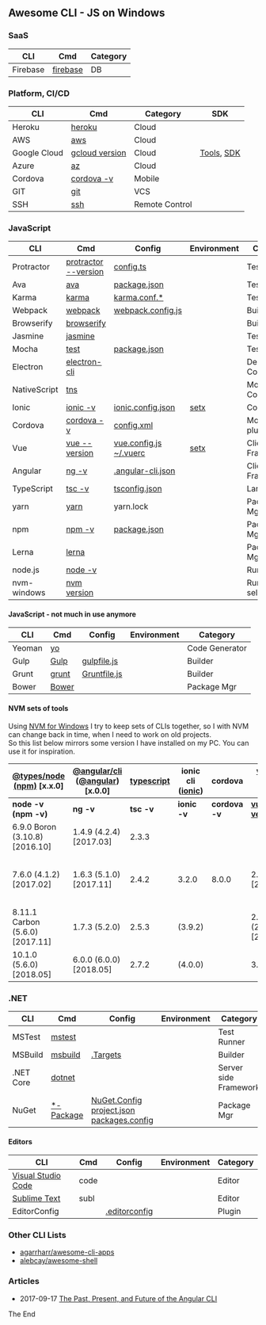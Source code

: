 ## Awesome CLI - JS on Windows

### SaaS

|CLI|Cmd|Category|
|---|---|---|
|Firebase|[firebase](https://firebase.google.com/docs/cli/)|DB|

### Platform, CI/CD

|CLI|Cmd|Category|SDK|
|---|---|---|---|
|Heroku|[heroku](https://devcenter.heroku.com/articles/heroku-cli#getting-started)|Cloud|
|AWS|[aws](http://docs.aws.amazon.com/cli/latest/reference/)|Cloud|
|Google Cloud|[gcloud version](https://cloud.google.com/shell/docs/quickstart)|Cloud|[Tools](https://cloud.google.com/products/tools/), [SDK](https://cloud.google.com/sdk/docs/quickstart-windows)|
|Azure|[az](https://docs.microsoft.com/en-us/cli/azure/get-started-with-azure-cli?view=azure-cli-latest)|Cloud|
|Cordova|[cordova -v](https://cordova.apache.org/docs/en/latest/reference/cordova-cli/#cordova-build-command)|Mobile|
|GIT|[git](https://git-scm.com/docs)|VCS|
|SSH|[ssh](https://www.ssh.com/ssh/command)|Remote Control|

### JavaScript

|CLI|Cmd|Config|Environment|Category|
|---|---|---|---|---|
|Protractor|[protractor --version](http://www.protractortest.org/#/)|[config.ts](http://www.protractortest.org/#/api-overview#config-file)||Test Runner|
|Ava|[ava](https://github.com/avajs/ava#cli)|[package.json](https://github.com/avajs/ava#configuration)||Test Runner|
|Karma|[karma](https://karma-runner.github.io/1.0/intro/installation.html)|[karma.conf.*](https://karma-runner.github.io/1.0/config/configuration-file.html)||Test Runner|
|Webpack|[webpack](https://webpack.js.org/api/cli/)|[webpack.config.js](https://webpack.js.org/configuration/#options)||Builder|
|Browserify|[browserify](https://github.com/browserify/browserify#usage)|||Builder|
|Jasmine|[jasmine](https://jasmine.github.io/setup/nodejs.html)|||Test Spec|
|Mocha|[test](http://mochajs.org/#getting-started)|[package.json](http://mochajs.org/#getting-started)||Test Spec|
|Electron|[electron-cli](https://www.npmjs.com/package/electron-cli)|||Desktop Components|
|NativeScript|[tns](https://github.com/NativeScript/nativescript-cli#quick-start)|||Mobile Components|
|Ionic|[ionic -v](https://ionicframework.com/docs/cli/commands.html)|[ionic.config.json](https://ionicframework.com/docs/cli/configuring.html#config-files)|[setx](https://ionicframework.com/docs/cli/configuring.html#environment-variables)|Components|
|Cordova|[cordova -v](https://cordova.apache.org/docs/en/latest/reference/cordova-cli/index.html)|[config.xml](https://cordova.apache.org/docs/en/latest/config_ref/index.html)||Mobile plugins|
|Vue|[vue --version](https://github.com/vuejs/vue-cli/blob/dev/docs/cli.md#usage)|[vue.config.js](https://github.com/vuejs/vue-cli/blob/dev/docs/cli-service.md#using-the-binary) [~/.vuerc](https://github.com/vuejs/vue-cli/blob/dev/docs/cli.md#presets)|[setx](https://github.com/vuejs/vue-cli/blob/dev/docs/env.md#environment-variables-and-modes)|Client side Framework|
|Angular|[ng -v](https://github.com/angular/angular-cli/wiki#additional-commands)|[.angular-cli.json](https://github.com/angular/angular-cli/wiki/angular-cli)||Client side Framework|
|TypeScript|[tsc -v](https://www.typescriptlang.org/docs/handbook/typescript-in-5-minutes.html)|[tsconfig.json](https://www.typescriptlang.org/docs/handbook/tsconfig-json.html)||Language|
|yarn|[yarn](https://yarnpkg.com/en/docs/cli/)|yarn.lock||Package Mgr|
|npm|[npm -v](https://docs.npmjs.com/cli/npm)|[package.json](https://docs.npmjs.com/files/package.json)||Package Mgr|
|Lerna|[lerna](https://lernajs.io/)|||Package Mgr|
|node.js|[node -v](https://nodejs.org/api/cli.html)|||Runtime|
|nvm-windows|[nvm version](https://github.com/coreybutler/nvm-windows#usage)|||Runtime selector|

#### JavaScript - not much in use anymore

|CLI|Cmd|Config|Environment|Category|
|---|---|---|---|---|
|Yeoman|[yo](http://yeoman.io/learning/)|||Code Generator|
|Gulp|[Gulp](https://github.com/gulpjs/gulp/blob/master/docs/CLI.md)|[gulpfile.js](https://github.com/gulpjs/gulp/blob/master/docs/recipes/run-grunt-tasks-from-gulp.md)||Builder|
|Grunt|[grunt](https://gruntjs.com/using-the-cli)|[Gruntfile.js](https://gruntjs.com/sample-gruntfile)||Builder|
|Bower|[Bower](https://bower.io/#getting-started)|||Package Mgr|

#### NVM sets of tools

Using [NVM for Windows](https://rasor.github.io/using-nvm-for-windows-and-yarn.html) I try to keep sets of CLIs together, so I with NVM can change back in time, when I need to work on old projects.  
So this list below mirrors some version I have installed on my PC. You can use it for inspiration.  

|[@types/node (npm)](https://nodejs.org/en/download/releases) [x.x.0]|[@angular/cli](https://github.com/angular/angular-cli/releases)  ([@angular](https://github.com/angular/angular/releases)) [x.0.0]|[typescript](https://github.com/Microsoft/TypeScript/releases)|ionic cli ([ionic](https://www.npmjs.com/package/ionic-angular))|cordova|[vue-cli](https://github.com/vuejs/vue-cli/tags) ([vue](https://github.com/vuejs/vue/tags)) [x.x.0]|Comments|
|---|---|---|---|---|---|---|
|**node -v (npm -v)**|**ng -v**|**tsc -v**|**ionic -v**|**cordova -v**|**[vue --version](https://github.com/vuejs/vue-cli/tree/master)**||
|6.9.0 Boron (3.10.8) [2016.10]|1.4.9 (4.2.4) [2017.03]|2.3.3||||
|7.6.0 (4.1.2) [2017.02]|1.6.3 (5.1.0) [2017.11]|2.4.2|3.2.0 |8.0.0|2.9.0 [2017.10]|v.7.6.0 on windows works with sass transpiler|
|8.11.1 Carbon (5.6.0) [2017.11]|1.7.3 (5.2.0)|2.5.3|(3.9.2)||2.9.3 (2.5.16) [2018.02]||
|10.1.0 (5.6.0) [2018.05]|6.0.0 (6.0.0) [2018.05]|2.7.2|(4.0.0)||3.0.0||

### .NET

|CLI|Cmd|Config|Environment|Category|
|---|---|---|---|---|
|MSTest|[mstest](https://msdn.microsoft.com/en-us/library/ms182489.aspx)|||Test Runner|
|MSBuild|[msbuild](https://docs.microsoft.com/en-us/visualstudio/msbuild/msbuild-command-line-reference)|[.Targets](https://docs.microsoft.com/en-us/visualstudio/msbuild/msbuild-dot-targets-files)||Builder|
|.NET Core|[dotnet](https://docs.microsoft.com/en-us/dotnet/core/tools/?tabs=netcore2x)|||Server side Framework|
|NuGet|[*-Package](https://docs.microsoft.com/en-us/nuget/tools/powershell-reference)|[NuGet.Config](https://docs.microsoft.com/en-us/nuget/schema/nuget-config-file) [project.json](https://docs.microsoft.com/en-us/nuget/schema/project-json) [packages.config](https://docs.microsoft.com/en-us/nuget/schema/packages-config)||Package Mgr|

#### Editors

|CLI|Cmd|Config|Environment|Category|
|---|---|---|---|---|
|[Visual Studio Code](https://code.visualstudio.com/)|code|||Editor|
|[Sublime Text](https://www.sublimetext.com/)|subl|||Editor|
|EditorConfig||[.editorconfig](http://editorconfig.org/#example-file)||Plugin|

### Other CLI Lists

* [agarrharr/awesome-cli-apps](https://github.com/agarrharr/awesome-cli-apps)
* [alebcay/awesome-shell](https://github.com/alebcay/awesome-shell)

### Articles

* 2017-09-17 [The Past, Present, and Future of the Angular CLI](https://blog.angular.io/the-past-present-and-future-of-the-angular-cli-13cf55e455f8)

The End
